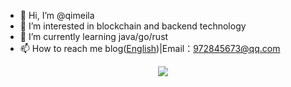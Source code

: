 - 👋 Hi, I’m @qimeila
- 👀 I’m interested in blockchain and backend technology
- 🌱 I’m currently learning java/go/rust
- 📫 How to reach me blog([English]([https://qimeila.github.io/]))|Email：972845673@qq.com
<div align="center">
  <img  src="https://github-readme-stats.vercel.app/api?username=qimeila&theme=blue" />
</div>
